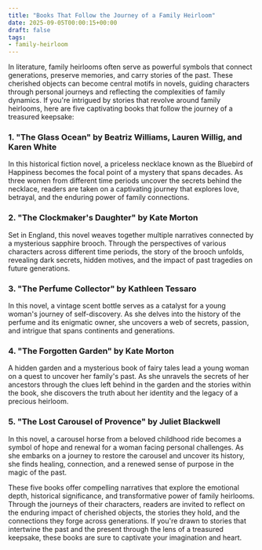 ```yaml
---
title: "Books That Follow the Journey of a Family Heirloom"
date: 2025-09-05T00:00:15+00:00
draft: false
tags:
- family-heirloom
---
```


In literature, family heirlooms often serve as powerful symbols that connect generations, preserve memories, and carry stories of the past. These cherished objects can become central motifs in novels, guiding characters through personal journeys and reflecting the complexities of family dynamics. If you're intrigued by stories that revolve around family heirlooms, here are five captivating books that follow the journey of a treasured keepsake:

### 1. "The Glass Ocean" by Beatriz Williams, Lauren Willig, and Karen White

In this historical fiction novel, a priceless necklace known as the Bluebird of Happiness becomes the focal point of a mystery that spans decades. As three women from different time periods uncover the secrets behind the necklace, readers are taken on a captivating journey that explores love, betrayal, and the enduring power of family connections.

### 2. "The Clockmaker's Daughter" by Kate Morton

Set in England, this novel weaves together multiple narratives connected by a mysterious sapphire brooch. Through the perspectives of various characters across different time periods, the story of the brooch unfolds, revealing dark secrets, hidden motives, and the impact of past tragedies on future generations.

### 3. "The Perfume Collector" by Kathleen Tessaro

In this novel, a vintage scent bottle serves as a catalyst for a young woman's journey of self-discovery. As she delves into the history of the perfume and its enigmatic owner, she uncovers a web of secrets, passion, and intrigue that spans continents and generations.

### 4. "The Forgotten Garden" by Kate Morton

A hidden garden and a mysterious book of fairy tales lead a young woman on a quest to uncover her family's past. As she unravels the secrets of her ancestors through the clues left behind in the garden and the stories within the book, she discovers the truth about her identity and the legacy of a precious heirloom.

### 5. "The Lost Carousel of Provence" by Juliet Blackwell

In this novel, a carousel horse from a beloved childhood ride becomes a symbol of hope and renewal for a woman facing personal challenges. As she embarks on a journey to restore the carousel and uncover its history, she finds healing, connection, and a renewed sense of purpose in the magic of the past.

These five books offer compelling narratives that explore the emotional depth, historical significance, and transformative power of family heirlooms. Through the journeys of their characters, readers are invited to reflect on the enduring impact of cherished objects, the stories they hold, and the connections they forge across generations. If you're drawn to stories that intertwine the past and the present through the lens of a treasured keepsake, these books are sure to captivate your imagination and heart.
